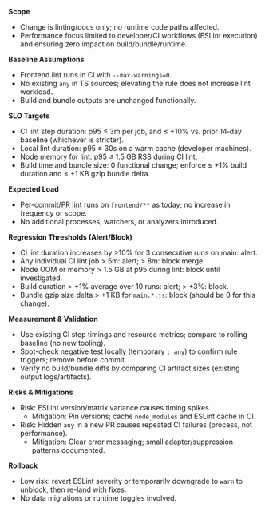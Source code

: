 **Scope**

- Change is linting/docs only; no runtime code paths affected.
- Performance focus limited to developer/CI workflows (ESLint execution) and ensuring zero impact on build/bundle/runtime.

**Baseline Assumptions**

- Frontend lint runs in CI with `--max-warnings=0`.
- No existing `any` in TS sources; elevating the rule does not increase lint workload.
- Build and bundle outputs are unchanged functionally.

**SLO Targets**

- CI lint step duration: p95 ≤ 3m per job, and ≤ +10% vs. prior 14‑day baseline (whichever is stricter).
- Local lint duration: p95 ≤ 30s on a warm cache (developer machines).
- Node memory for lint: p95 ≤ 1.5 GB RSS during CI lint.
- Build time and bundle size: 0 functional change; enforce ≤ +1% build duration and ≤ +1 KB gzip bundle delta.

**Expected Load**

- Per-commit/PR lint runs on `frontend/**` as today; no increase in frequency or scope.
- No additional processes, watchers, or analyzers introduced.

**Regression Thresholds (Alert/Block)**

- CI lint duration increases by >10% for 3 consecutive runs on main: alert.
- Any individual CI lint job > 5m: alert; > 8m: block merge.
- Node OOM or memory > 1.5 GB at p95 during lint: block until investigated.
- Build duration > +1% average over 10 runs: alert; > +3%: block.
- Bundle gzip size delta > +1 KB for `main.*.js`: block (should be 0 for this change).

**Measurement & Validation**

- Use existing CI step timings and resource metrics; compare to rolling baseline (no new tooling).
- Spot-check negative test locally (temporary `: any`) to confirm rule triggers; remove before commit.
- Verify no build/bundle diffs by comparing CI artifact sizes (existing output logs/artifacts).

**Risks & Mitigations**

- Risk: ESLint version/matrix variance causes timing spikes.
  - Mitigation: Pin versions; cache `node_modules` and ESLint cache in CI.
- Risk: Hidden `any` in a new PR causes repeated CI failures (process, not performance).
  - Mitigation: Clear error messaging; small adapter/suppression patterns documented.

**Rollback**

- Low risk: revert ESLint severity or temporarily downgrade to `warn` to unblock, then re-land with fixes.
- No data migrations or runtime toggles involved.